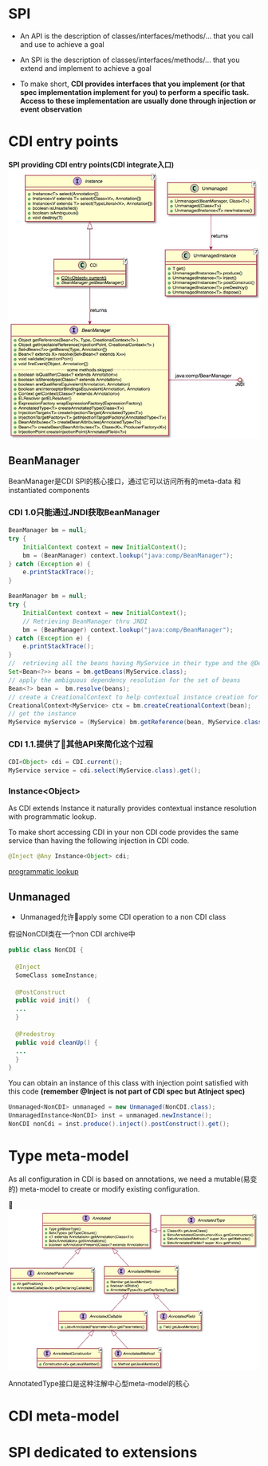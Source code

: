 # SPI
* An API is the description of classes/interfaces/methods/…​ that you call and use to achieve a goal
* An SPI is the description of classes/interfaces/methods/…​ that you extend and implement to achieve a goal

* To make short, **CDI provides interfaces that you implement (or that spec implementation implement for you) to perform a specific task. Access to these implementation are usually done through injection or event observation**

# CDI entry points
**SPI providing CDI entry points(CDI integrate入口)**
![](images/entry_points.jpg)
## BeanManager
BeanManager是CDI SPI的核心接口，通过它可以访问所有的meta-data 和 instantiated components
### CDI 1.0只能通过JNDI获取BeanManager
```java
BeanManager bm = null;
try {
    InitialContext context = new InitialContext();
    bm = (BeanManager) context.lookup("java:comp/BeanManager");
} catch (Exception e) {
    e.printStackTrace();
}
```
```java
BeanManager bm = null;
try {
    InitialContext context = new InitialContext();
    // Retrieving BeanManager thru JNDI
    bm = (BeanManager) context.lookup("java:comp/BeanManager"); 
} catch (Exception e) {
    e.printStackTrace();
}
// 	retrieving all the beans having MyService in their type and the @Default qualifier
Set<Bean<?>> beans = bm.getBeans(MyService.class); 
// apply the ambiguous dependency resolution for the set of beans
Bean<?> bean =  bm.resolve(beans); 
// create a CreationalContext to help contextual instance creation for complex use cases like circularities
CreationalContext<MyService> ctx = bm.createCreationalContext(bean); 
// get the instance
MyService myService = (MyService) bm.getReference(bean, MyService.class, ctx); 
```
### CDI 1.1.提供了其他API来简化这个过程
```java
CDI<Object> cdi = CDI.current();
MyService service = cdi.select(MyService.class).get();
```
### Instance\<Object\>
As CDI extends Instance<Object> it naturally provides contextual instance resolution with programmatic lookup.

To make short accessing CDI in your non CDI code provides the same service than having the following injection in CDI code.

```java
@Inject @Any Instance<Object> cdi;
```
[programmatic lookup](http://docs.jboss.org/cdi/spec/1.2/cdi-spec.html#programmatic_lookup)

## Unmanaged
* Unmanaged允许apply some CDI operation to a non CDI class

假设NonCDI类在一个non CDI archive中
```java
public class NonCDI {

  @Inject
  SomeClass someInstance;

  @PostConstruct
  public void init()  {
  ...
  }

  @Predestroy
  public void cleanUp() {
  ...
  }
}
```
You can obtain an instance of this class with injection point satisfied with this code **(remember @Inject is not part of CDI spec but AtInject spec)**
```java
Unmanaged<NonCDI> unmanaged = new Unmanaged(NonCDI.class);
UnmanagedInstance<NonCDI> inst = unmanaged.newInstance();
NonCDI nonCdi = inst.produce().inject().postConstruct().get();
```

# Type meta-model
As all configuration in CDI is based on annotations, we need a mutable(易变的) meta-model to create or modify existing configuration.

![](images/meta-model.jpg)

AnnotatedType接口是这种注解中心型meta-model的核心
# CDI meta-model

# SPI dedicated to extensions